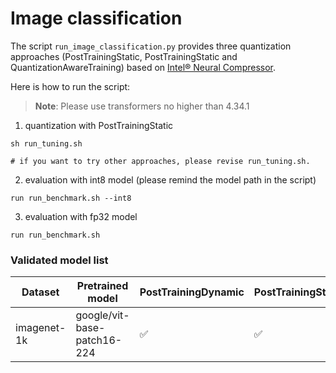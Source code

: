 # Image classification
The script `run_image_classification.py` provides three quantization approaches (PostTrainingStatic, PostTrainingStatic and QuantizationAwareTraining) based on [Intel® Neural Compressor](https://github.com/intel/neural-compressor).

Here is how to run the script:

>**Note**: Please use transformers no higher than 4.34.1

1. quantization with PostTrainingStatic

```
sh run_tuning.sh

# if you want to try other approaches, please revise run_tuning.sh.
```

2. evaluation with int8 model (please remind the model path in the script)
```
run run_benchmark.sh --int8
```

3. evaluation with fp32 model
```
run run_benchmark.sh
```


### Validated model list

|Dataset|Pretrained model|PostTrainingDynamic | PostTrainingStatic | QuantizationAwareTraining
|---|------------------------------------|---|---|---
|imagenet-1k|google/vit-base-patch16-224| ✅| ✅| N/A|
